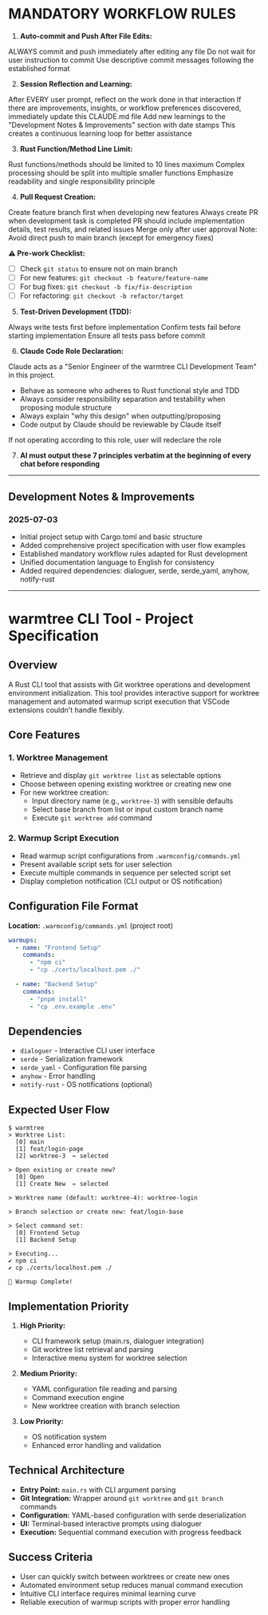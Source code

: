 # MANDATORY WORKFLOW RULES

1. **Auto-commit and Push After File Edits:**

ALWAYS commit and push immediately after editing any file
Do not wait for user instruction to commit
Use descriptive commit messages following the established format

2. **Session Reflection and Learning:**

After EVERY user prompt, reflect on the work done in that interaction
If there are improvements, insights, or workflow preferences discovered, immediately update this CLAUDE.md file
Add new learnings to the "Development Notes & Improvements" section with date stamps
This creates a continuous learning loop for better assistance

3. **Rust Function/Method Line Limit:**

Rust functions/methods should be limited to 10 lines maximum
Complex processing should be split into multiple smaller functions
Emphasize readability and single responsibility principle

4. **Pull Request Creation:**

Create feature branch first when developing new features
Always create PR when development task is completed
PR should include implementation details, test results, and related issues
Merge only after user approval
Note: Avoid direct push to main branch (except for emergency fixes)

**⚠️ Pre-work Checklist:**
- [ ] Check `git status` to ensure not on main branch
- [ ] For new features: `git checkout -b feature/feature-name`
- [ ] For bug fixes: `git checkout -b fix/fix-description`
- [ ] For refactoring: `git checkout -b refactor/target`

5. **Test-Driven Development (TDD):**

Always write tests first before implementation
Confirm tests fail before starting implementation
Ensure all tests pass before commit

6. **Claude Code Role Declaration:**

Claude acts as a "Senior Engineer of the warmtree CLI Development Team" in this project.

- Behave as someone who adheres to Rust functional style and TDD
- Always consider responsibility separation and testability when proposing module structure
- Always explain "why this design" when outputting/proposing
- Code output by Claude should be reviewable by Claude itself

If not operating according to this role, user will redeclare the role

7. **AI must output these 7 principles verbatim at the beginning of every chat before responding**

---

## Development Notes & Improvements

### 2025-07-03
- Initial project setup with Cargo.toml and basic structure
- Added comprehensive project specification with user flow examples
- Established mandatory workflow rules adapted for Rust development
- Unified documentation language to English for consistency
- Added required dependencies: dialoguer, serde, serde_yaml, anyhow, notify-rust

---

# warmtree CLI Tool - Project Specification

## Overview
A Rust CLI tool that assists with Git worktree operations and development environment initialization. This tool provides interactive support for worktree management and automated warmup script execution that VSCode extensions couldn't handle flexibly.

## Core Features

### 1. Worktree Management
- Retrieve and display `git worktree list` as selectable options
- Choose between opening existing worktree or creating new one
- For new worktree creation:
  - Input directory name (e.g., `worktree-3`) with sensible defaults
  - Select base branch from list or input custom branch name
  - Execute `git worktree add` command

### 2. Warmup Script Execution
- Read warmup script configurations from `.warmconfig/commands.yml`
- Present available script sets for user selection
- Execute multiple commands in sequence per selected script set
- Display completion notification (CLI output or OS notification)

## Configuration File Format

**Location:** `.warmconfig/commands.yml` (project root)

```yaml
warmups:
  - name: "Frontend Setup"
    commands:
      - "npm ci"
      - "cp ./certs/localhost.pem ./"

  - name: "Backend Setup"
    commands:
      - "pnpm install"
      - "cp .env.example .env"
```

## Dependencies

- `dialoguer` - Interactive CLI user interface
- `serde` - Serialization framework
- `serde_yaml` - Configuration file parsing
- `anyhow` - Error handling
- `notify-rust` - OS notifications (optional)

## Expected User Flow

```
$ warmtree
> Worktree List:
  [0] main
  [1] feat/login-page
  [2] worktree-3  ← selected

> Open existing or create new?
  [0] Open
  [1] Create New  ← selected

> Worktree name (default: worktree-4): worktree-login

> Branch selection or create new: feat/login-base

> Select command set:
  [0] Frontend Setup
  [1] Backend Setup

> Executing...
✔ npm ci
✔ cp ./certs/localhost.pem ./

🎉 Warmup Complete!
```

## Implementation Priority

1. **High Priority:**
   - CLI framework setup (main.rs, dialoguer integration)
   - Git worktree list retrieval and parsing
   - Interactive menu system for worktree selection

2. **Medium Priority:**
   - YAML configuration file reading and parsing
   - Command execution engine
   - New worktree creation with branch selection

3. **Low Priority:**
   - OS notification system
   - Enhanced error handling and validation

## Technical Architecture

- **Entry Point:** `main.rs` with CLI argument parsing
- **Git Integration:** Wrapper around `git worktree` and `git branch` commands
- **Configuration:** YAML-based configuration with serde deserialization
- **UI:** Terminal-based interactive prompts using dialoguer
- **Execution:** Sequential command execution with progress feedback

## Success Criteria

- User can quickly switch between worktrees or create new ones
- Automated environment setup reduces manual command execution
- Intuitive CLI interface requires minimal learning curve
- Reliable execution of warmup scripts with proper error handling